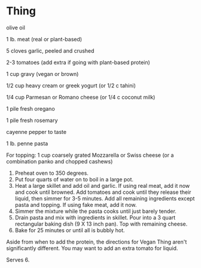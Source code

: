 # Thing

olive oil

1 lb. meat (real or plant-based)

5 cloves garlic, peeled and crushed

2-3 tomatoes (add extra if going with plant-based protein)

1 cup gravy (vegan or brown)

1/2 cup heavy cream or greek yogurt (or 1/2 c tahini)

1/4 cup Parmesan or Romano cheese (or 1/4 c coconut milk)

1 pile fresh oregano

1 pile fresh rosemary

cayenne pepper to taste

1 lb. penne pasta

For topping: 1 cup coarsely grated Mozzarella or Swiss cheese (or a combination panko and chopped cashews)


1.  Preheat oven to 350 degrees.
2.  Put four quarts of water on to boil in a large pot.
3.  Heat a large skillet and add oil and garlic. If using real meat, add it now and cook until browned. Add tomatoes and cook until they release their liquid, then simmer for 3-5 minutes. Add all remaining ingredients except pasta and topping. If using fake meat, add it now.
4.  Simmer the mixture while the pasta cooks until just barely tender.
5.  Drain pasta and mix with ingredients in skillet.  Pour into a 3 quart rectangular baking dish (9 X 13 inch pan).  Top with remaining cheese.
6.  Bake for 25 minutes or until all is bubbly hot.


Aside from when to add the protein, the directions for Vegan Thing aren't significantly different. You may want to add an extra tomato for liquid. 


Serves 6.
